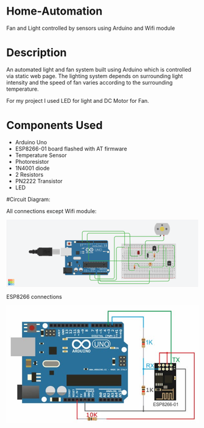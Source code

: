 # Home-Automation
Fan and Light controlled by sensors using Arduino and Wifi module

# Description
An automated light and fan system built using Arduino which is controlled
via static web page. The lighting system depends on surrounding light
intensity and the speed of fan varies according to the surrounding
temperature.

For my project I used LED for light and DC Motor for Fan.

# Components Used
* Arduino Uno
* ESP8266-01 board flashed with AT firmware
* Temperature Sensor
* Photoresistor
* 1N4001 diode
* 2 Resistors
* PN2222 Transistor
* LED

#Circuit Diagram:

All connections except Wifi module:

![Image](./circuit_diagrams/main_diagram.png)

ESP8266 connections

![Image](./circuit_diagrams/esp8266_diagram.jpg)


